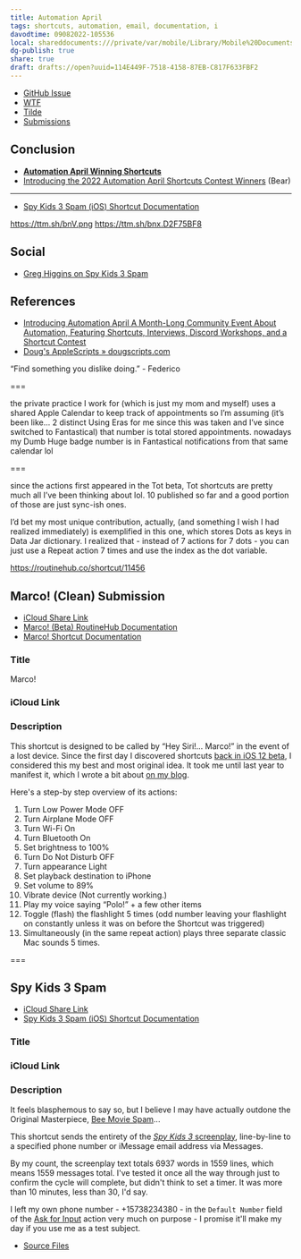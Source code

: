 ```yaml
---
title: Automation April
tags: shortcuts, automation, email, documentation, i
davodtime: 09082022-105536
local: shareddocuments:///private/var/mobile/Library/Mobile%20Documents/iCloud~md~obsidian/Documents/OBSHIDDIAN/drafts/114E449F-7518-4158-87EB-C817F633FBF2.md
dg-publish: true
share: true
draft: drafts://open?uuid=114E449F-7518-4158-87EB-C817F633FBF2
---
```

- [GitHub Issue](https://github.com/extratone/i/issues/174)
- [WTF](https://davidblue.wtf/drafts/114E449F-7518-4158-87EB-C817F633FBF2.html)
- [Tilde](https://tilde.town/~extratone/shortcuts/april)
- [Submissions](https://shortcuts.macstories.net/submissions)

## Conclusion
- [**Automation April Winning Shortcuts**](drafts://open?uuid=3B21F879-CFC4-40AA-AB5D-F75E274E406A)
- [Introducing the 2022 Automation April Shortcuts Contest Winners](bear://x-callback-url/open-note?id=12B0002D-7417-4EA8-88AC-B18164ACA57C-21671-000002FF210BB097) (Bear)

---

- [Spy Kids 3 Spam (iOS) Shortcut Documentation](drafts://open?uuid=91AE0A80-CC72-4387-8545-96030CAD6338)

https://ttm.sh/bnV.png
https://ttm.sh/bnx.D2F75BF8
## Social

- [Greg Higgins on Spy Kids 3 Spam](https://twitter.com/greghiggins457/status/1510711594849816586)

## References

- [Introducing Automation April  A Month-Long Community Event About Automation, Featuring Shortcuts, Interviews, Discord Workshops, and a Shortcut Contest](drafts://open?uuid=ECDF27E4-A224-4A9C-BDCD-3B3F9CA8B927)
- [Doug's AppleScripts » dougscripts.com](https://dougscripts.com/itunes/index.php)

“Find something you dislike doing.” - Federico

===

the private practice I work for (which is just my mom and myself) uses a shared Apple Calendar to keep track of appointments so I’m assuming (it’s been like... 2 distinct Using Eras for me since this was taken and I’ve since switched to Fantastical) that number is total stored appointments. nowadays my Dumb Huge badge number is in Fantastical notifications from that same calendar lol

===

since the actions first appeared in the Tot beta, Tot shortcuts are pretty much all I’ve been thinking about lol. 10 published so far and a good portion of those are just sync-ish ones.

I’d bet my most unique contribution, actually, (and something I wish I had realized immediately) is exemplified in this one, which stores Dots as keys in Data Jar dictionary. I realized that - instead of 7 actions for 7 dots - you can just use a Repeat action 7 times and use the index as the dot variable.

https://routinehub.co/shortcut/11456

## Marco! (Clean) Submission
- [iCloud Share Link](https://www.icloud.com/shortcuts/288f9d15a3d14d368626fe2bdc6ffcfb)
- [Marco! (Beta) RoutineHub Documentation](drafts://open?uuid=5D53BC29-F845-475E-B3F0-FDC397CC64CA)
- [Marco! Shortcut Documentation](drafts://open?uuid=AD8A1DEF-DB4E-491D-B680-23323228D2D5)

### Title
Marco!

### iCloud Link

### Description
This shortcut is designed to be called by “Hey Siri!... Marco!” in the event of a lost device. Since the first day I discovered shortcuts [back in iOS 12 beta](https://bilge.world/siri-shortcuts-ios12-review), I considered this my best and most original idea. It took me until last year to manifest it, which I wrote a bit about [on my blog](https://bilge.world/marco). 

Here's a step-by step overview of its actions:

1. Turn Low Power Mode OFF
2. Turn Airplane Mode OFF
3. Turn Wi-Fi On
4. Turn Bluetooth On
5. Set brightness to 100%
6. Turn Do Not Disturb OFF
7. Turn appearance Light
8. Set playback destination to iPhone
9. Set volume to 89%
10. Vibrate device (Not currently working.)
11. Play my voice saying “Polo!” + a few other items
12. Toggle (flash) the flashlight 5 times (odd number leaving your flashlight on constantly unless it was on before the Shortcut was triggered)
13. Simultaneously (in the same repeat action) plays three separate classic Mac sounds 5 times.

===

## Spy Kids 3 Spam
- [iCloud Share Link](https://www.icloud.com/shortcuts/2992a73be74b436697c7aeb3fca93d42)
- [Spy Kids 3 Spam (iOS) Shortcut Documentation](drafts://open?uuid=91AE0A80-CC72-4387-8545-96030CAD6338)

### Title

### iCloud Link

### Description

It feels blasphemous to say so, but I believe I may have actually outdone the Original Masterpiece, [Bee Movie Spam](https://routinehub.co/shortcut/2623/)...

This shortcut sends the entirety of the [*Spy Kids 3* screenplay](https://gist.github.com/extratone/f9dfce369140a17b251bf8d09b07787c), line-by-line to a specified phone number or iMessage email address via Messages. 

By my count, the screenplay text totals 6937 words in 1559 lines, which means 1559 messages total. I've tested it once all the way through just to confirm the cycle will complete, but didn't think to set a timer. It was more than 10 minutes, less than 30, I'd say.

I left my own phone number - +15738234380 - in the `Default Number` field of the [Ask for Input](https://www.matthewcassinelli.com/actions/ask-for-input/) action very much on purpose - I promise it'll make my day if you use me as a test subject.
- [Source Files](https://github.com/extratone/i/tree/main/shortcuts/Spy%20Kids%203%20Spam)